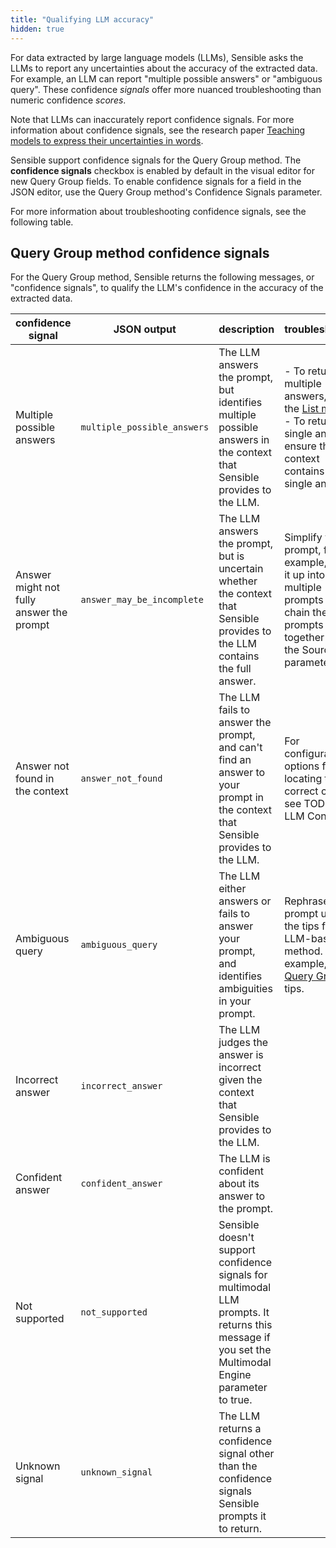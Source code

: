 ```yaml
---
title: "Qualifying LLM accuracy"
hidden: true
---
```


For data extracted by large language models (LLMs), Sensible asks the LLMs to report any uncertainties about the accuracy of the extracted data. For example, an LLM can report "multiple possible answers" or "ambiguous query".  These confidence *signals* offer more nuanced troubleshooting than numeric confidence *scores*.

Note that LLMs can inaccurately report confidence signals.  For more information about confidence signals, see the research paper [Teaching models to express their uncertainties in words](https://arxiv.org/pdf/2205.14334.pdf). 

Sensible support confidence signals for the Query Group method. The **confidence signals** checkbox is enabled by default in the visual editor for new Query Group fields. To enable confidence signals for a field in the JSON editor, use the Query Group method's Confidence Signals parameter.

For more information about troubleshooting confidence signals, see the following table.

Query Group method confidence signals
---

For the Query Group method, Sensible returns the following messages, or "confidence signals",  to qualify the LLM's confidence in the accuracy of the extracted data.

| confidence signal                        | JSON output                 | description                                                  | troubleshooting                                              |
| ---------------------------------------- | --------------------------- | ------------------------------------------------------------ | ------------------------------------------------------------ |
| Multiple possible answers                | `multiple_possible_answers` | The LLM answers the prompt, but identifies multiple possible answers in the context that Sensible provides to the LLM. | -  To return multiple answers, use the [List method](doc:list).<br/>- To return a single answer, ensure the context contains a single answer. |
| Answer might not fully answer the prompt | `answer_may_be_incomplete`  | The LLM answers the prompt, but is uncertain whether the context that Sensible provides to the LLM contains the full answer. | Simplify your prompt, for example, break it up into multiple prompts and chain the prompts together with the Source IDs parameter. |
| Answer not found in the context          | `answer_not_found`          | The LLM fails to answer the prompt, and can't find an answer to your prompt in the context that Sensible provides to the LLM. | For configuration options for locating the correct context, see TODO LINK LLM Context. |
| Ambiguous query                          | `ambiguous_query`           | The LLM either answers or fails to answer your prompt, and identifies ambiguities in your prompt. | Rephrase your prompt using the tips for each LLM-based method. For example, see [Query Group](doc:query-group) tips. |
| Incorrect answer                         | `incorrect_answer`          | The LLM judges the answer is incorrect given the context that Sensible provides to the LLM. |                                                              |
| Confident answer                         | `confident_answer`          | The LLM is confident about its answer to the prompt.         |                                                              |
| Not supported                            | `not_supported`             | Sensible doesn't support confidence signals for multimodal LLM prompts. It returns this message if you set the Multimodal Engine parameter to true. |                                                              |
| Unknown signal                           | `unknown_signal`            | The LLM returns a confidence signal other than the confidence signals Sensible prompts it to return. |                                                              |

 

